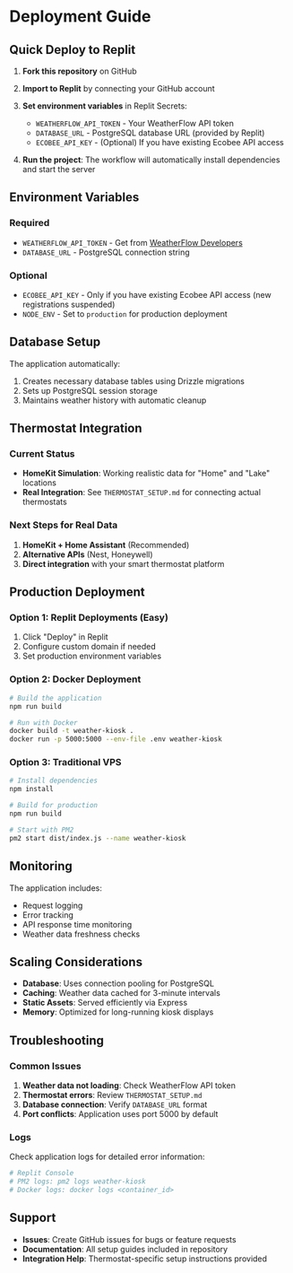 # Deployment Guide

## Quick Deploy to Replit

1. **Fork this repository** on GitHub
2. **Import to Replit** by connecting your GitHub account
3. **Set environment variables** in Replit Secrets:
   - `WEATHERFLOW_API_TOKEN` - Your WeatherFlow API token
   - `DATABASE_URL` - PostgreSQL database URL (provided by Replit)
   - `ECOBEE_API_KEY` - (Optional) If you have existing Ecobee API access

4. **Run the project**: The workflow will automatically install dependencies and start the server

## Environment Variables

### Required
- `WEATHERFLOW_API_TOKEN` - Get from [WeatherFlow Developers](https://tempestwx.com/settings/tokens)
- `DATABASE_URL` - PostgreSQL connection string

### Optional
- `ECOBEE_API_KEY` - Only if you have existing Ecobee API access (new registrations suspended)
- `NODE_ENV` - Set to `production` for production deployment

## Database Setup

The application automatically:
1. Creates necessary database tables using Drizzle migrations
2. Sets up PostgreSQL session storage
3. Maintains weather history with automatic cleanup

## Thermostat Integration

### Current Status
- **HomeKit Simulation**: Working realistic data for "Home" and "Lake" locations
- **Real Integration**: See `THERMOSTAT_SETUP.md` for connecting actual thermostats

### Next Steps for Real Data
1. **HomeKit + Home Assistant** (Recommended)
2. **Alternative APIs** (Nest, Honeywell)
3. **Direct integration** with your smart thermostat platform

## Production Deployment

### Option 1: Replit Deployments (Easy)
1. Click "Deploy" in Replit
2. Configure custom domain if needed
3. Set production environment variables

### Option 2: Docker Deployment
```bash
# Build the application
npm run build

# Run with Docker
docker build -t weather-kiosk .
docker run -p 5000:5000 --env-file .env weather-kiosk
```

### Option 3: Traditional VPS
```bash
# Install dependencies
npm install

# Build for production
npm run build

# Start with PM2
pm2 start dist/index.js --name weather-kiosk
```

## Monitoring

The application includes:
- Request logging
- Error tracking
- API response time monitoring
- Weather data freshness checks

## Scaling Considerations

- **Database**: Uses connection pooling for PostgreSQL
- **Caching**: Weather data cached for 3-minute intervals
- **Static Assets**: Served efficiently via Express
- **Memory**: Optimized for long-running kiosk displays

## Troubleshooting

### Common Issues
1. **Weather data not loading**: Check WeatherFlow API token
2. **Thermostat errors**: Review `THERMOSTAT_SETUP.md`
3. **Database connection**: Verify `DATABASE_URL` format
4. **Port conflicts**: Application uses port 5000 by default

### Logs
Check application logs for detailed error information:
```bash
# Replit Console
# PM2 logs: pm2 logs weather-kiosk
# Docker logs: docker logs <container_id>
```

## Support

- **Issues**: Create GitHub issues for bugs or feature requests
- **Documentation**: All setup guides included in repository
- **Integration Help**: Thermostat-specific setup instructions provided